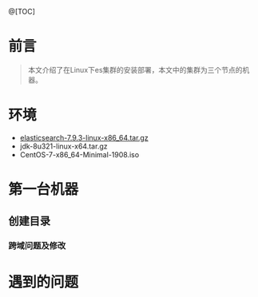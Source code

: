 @[TOC]
# 前言
> 本文介绍了在Linux下es集群的安装部署，本文中的集群为三个节点的机器。

# 环境
 - [elasticsearch-7.9.3-linux-x86_64.tar.gz](https://www.elastic.co/cn/downloads/past-releases/elasticsearch-7-9-3)
 - jdk-8u321-linux-x64.tar.gz
 - CentOS-7-x86_64-Minimal-1908.iso

# 第一台机器
## 创建目录


### 跨域问题及修改

# 遇到的问题


